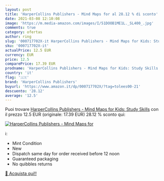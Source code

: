 ```yaml
---
layout: post
title: 'HarperCollins Publishers - Mind Maps for al 28.12 % di sconto'
date: 2021-03-08 12:10:08
image: 'https://m.media-amazon.com/images/I/51DOOB1ME1L._SL400_.jpg'
comments: true
category: ofertas
author: ring
slug: '000717702X-it HarperCollins Publishers - Mind Maps for Kids: Study Skills'
sku: '000717702X-it'
actualPrice: 12.5 EUR
currency: EUR
price: 12.5
comparePrice: 17.39 EUR
prodname: 'HarperCollins Publishers - Mind Maps for Kids: Study Skills'
country: 'it'
flag: '🇮🇹'
brand: 'HarperCollins Publishers'
buyurl: 'https://www.amazon.it/dp/000717702X/?tag=tolees00-21'
descuento: '28.12'
average: '12.5'
---
```


Puoi trovare [HarperCollins Publishers - Mind Maps for Kids: Study Skills](https://www.amazon.it/dp/000717702X/?tag=tolees00-21) con il prezzo 12.5 EUR (originale: 17.39 EUR) 28.12 % sconto qui:

[![HarperCollins Publishers - Mind Maps for](https://m.media-amazon.com/images/I/51DOOB1ME1L._SL400_.jpg)](https://www.amazon.it/dp/000717702X/?tag=tolees00-21)

ℹ️:

- Mint Condition
- New
- Dispatch same day for order received before 12 noon
- Guaranteed packaging
- No quibbles returns

[🛒 Acquista qui!!](https://www.amazon.it/dp/000717702X/?tag=tolees00-21)
